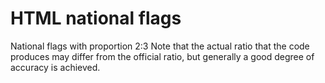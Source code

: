 # HTML national flags

National flags with proportion 2:3
Note that the actual ratio that the code produces may differ from the official ratio, but generally a good degree of accuracy is achieved.
